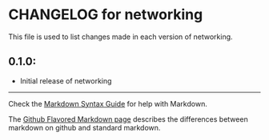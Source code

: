 # CHANGELOG for networking

This file is used to list changes made in each version of networking.

## 0.1.0:

* Initial release of networking

- - -
Check the [Markdown Syntax Guide](http://daringfireball.net/projects/markdown/syntax) for help with Markdown.

The [Github Flavored Markdown page](http://github.github.com/github-flavored-markdown/) describes the differences between markdown on github and standard markdown.
